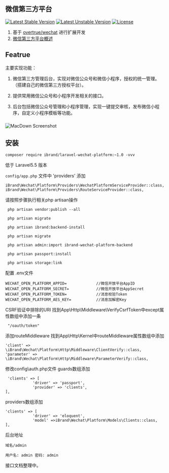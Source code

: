 ## 微信第三方平台

[![Latest Stable Version](https://poser.pugx.org/ibrand/laravel-wechat-platform/v/stable)](https://packagist.org/packages/ibrand/laravel-wechat-platform)
[![Latest Unstable Version](https://poser.pugx.org/ibrand/laravel-wechat-platform/v/unstable)](https://packagist.org/packages/ibrand/laravel-wechat-platform#dev-master)
[![License](https://poser.pugx.org/ibrand/laravel-wechat-platform/license)](https://packagist.org/packages/ibrand/laravel-wechat-platform)

1. 基于 [overtrue/wechat](https://github.com/overtrue/wechat) 进行扩展开发
2. [微信第三方平台概述](https://open.weixin.qq.com/cgi-bin/showdocument?action=dir_list&t=resource/res_list&verify=1&id=open1419318292&token=&lang=zh_CN)

## Featrue


主要实现功能：

1. 微信第三方管理后台，实现对微信公众号和微信小程序，授权的统一管理。（搭建自己的微信第三方授权平台）。

2. 提供常用微信公众号和小程序开发相关的接口。

3. 后台包括微信公众号管理和小程序管理，实现一键提交审核，发布微信小程序，自定义小程序模板等功能。

### 
![MacDown Screenshot](http://www.itsxu.cn/123.png)


## 安装

```
composer require ibrand/laravel-wechat-platform:~1.0 -vvv
```

低于 Laravel5.5 版本

`config/app.php` 文件中 'providers' 添加

```
iBrand\Wechat\Platform\Providers\WechatPlatformServiceProvider::class,
iBrand\Wechat\Platform\Providers\RouteServiceProvider::class,

```

请按照步骤执行相关php artisan操作

```
 php artisan vendor:publish --all
```
```
 php artisan migrate
```
```
 php artisan ibrand:backend-install
```
```
 php artisan migrate
```
```
 php artisan admin:import ibrand-wechat-platform-backend
```
```
 php artisan passport:install 
```
```
 php artisan storage:link

```

配置 .env文件

```
WECHAT_OPEN_PLATFORM_APPID=             //微信开放平台AppID
WECHAT_OPEN_PLATFORM_SECRET=	        //微信开放平台AppSecret
WECHAT_OPEN_PLATFORM_TOKEN=             //消息校验Token
WECHAT_OPEN_PLATFORM_AES_KEY=           //消息加解密Key

```
CSRF验证中排除的URI
找到App\Http\Middleware\VerifyCsrfToken中except属性数组中添加一条

```
 "/oauth/token"
```

添加routeMiddleware
找到App\Http\Kernel中routeMiddleware属性数组中添加

```
'client' => \iBrand\Wechat\Platform\Http\Middleware\ClientVerify::class,
'parameter' => \iBrand\Wechat\Platform\Http\Middleware\ParameterVerify::class,

```

修改config\auth.php文件
guards数组添加
```
 'clients' => [
            'driver' => 'passport',
            'provider' => 'clients',
],

```
providers数组添加
```
'clients' => [
            'driver' => 'eloquent',
            'model' =>iBrand\Wechat\Platform\Models\Clients::class,
],

```

后台地址

```
域名/admin 

用户名: admin 密码: admin
```

接口文档整理中。




